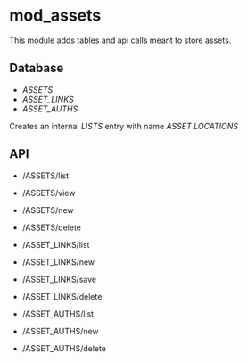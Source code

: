 mod_assets
===========

This module adds tables and api calls meant to store assets.


Database
--------

- *ASSETS*
- *ASSET_LINKS*
- *ASSET_AUTHS*

Creates an internal *LISTS* entry with name *ASSET LOCATIONS*

API
---

- /ASSETS/list
- /ASSETS/view
- /ASSETS/new
- /ASSETS/delete

- /ASSET_LINKS/list
- /ASSET_LINKS/new
- /ASSET_LINKS/save
- /ASSET_LINKS/delete

- /ASSET_AUTHS/list
- /ASSET_AUTHS/new
- /ASSET_AUTHS/delete
